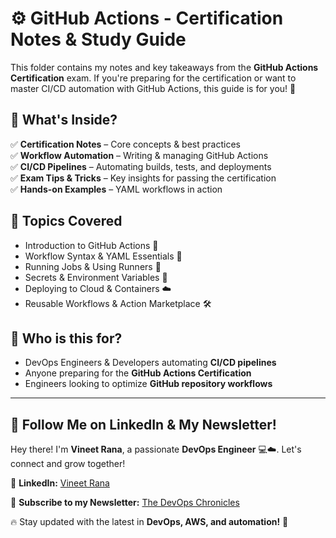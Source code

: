 # ⚙️ GitHub Actions - Certification Notes & Study Guide  

This folder contains my notes and key takeaways from the **GitHub Actions Certification** exam. If you're preparing for the certification or want to master CI/CD automation with GitHub Actions, this guide is for you! 🚀  

## 📌 What's Inside?  
✅ **Certification Notes** – Core concepts & best practices  
✅ **Workflow Automation** – Writing & managing GitHub Actions  
✅ **CI/CD Pipelines** – Automating builds, tests, and deployments  
✅ **Exam Tips & Tricks** – Key insights for passing the certification  
✅ **Hands-on Examples** – YAML workflows in action  

## 📖 Topics Covered  
- Introduction to GitHub Actions 🚀  
- Workflow Syntax & YAML Essentials 📜  
- Running Jobs & Using Runners 🏃  
- Secrets & Environment Variables 🔐  
- Deploying to Cloud & Containers ☁️  
- Reusable Workflows & Action Marketplace 🛠️  

## 🎯 Who is this for?  
- DevOps Engineers & Developers automating **CI/CD pipelines**  
- Anyone preparing for the **GitHub Actions Certification**  
- Engineers looking to optimize **GitHub repository workflows**  

---

## 🚀 Follow Me on LinkedIn & My Newsletter!  

Hey there! I'm **Vineet Rana**, a passionate **DevOps Engineer** 💻☁️. Let's connect and grow together!  

🔗 **LinkedIn:** [Vineet Rana](https://www.linkedin.com/in/vineetrana)  

📩 **Subscribe to my Newsletter:** [The DevOps Chronicles](https://www.linkedin.com/build-relation/newsletter-follow?entityUrn=7276114874349375488)  

🔥 Stay updated with the latest in **DevOps, AWS, and automation!** 🚀  
